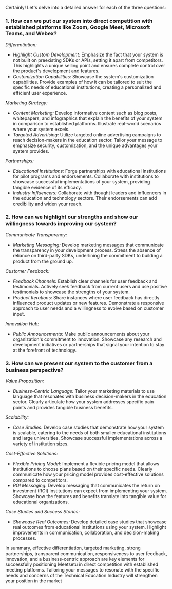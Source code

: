 Certainly! Let's delve into a detailed answer for each of the three questions:

### 1. How can we put our system into direct competition with established platforms like Zoom, Google Meet, Microsoft Teams, and Webex?

*Differentiation:*

- *Highlight Custom Development:* Emphasize the fact that your system is not built on preexisting SDKs or APIs, setting it apart from competitors. This highlights a unique selling point and ensures complete control over the product's development and features.
- *Customization Capabilities:* Showcase the system's customization capabilities. Provide examples of how it can be tailored to suit the specific needs of educational institutions, creating a personalized and efficient user experience.

*Marketing Strategy:*

- *Content Marketing:* Develop informative content such as blog posts, whitepapers, and infographics that explain the benefits of your system in comparison to established platforms. Illustrate real-world scenarios where your system excels.
- *Targeted Advertising:* Utilize targeted online advertising campaigns to reach decision-makers in the education sector. Tailor your message to emphasize security, customization, and the unique advantages your system provides.

*Partnerships:*

- *Educational Institutions:* Forge partnerships with educational institutions for pilot programs and endorsements. Collaborate with institutions to showcase successful implementations of your system, providing tangible evidence of its efficacy.
- *Industry Influencers:* Collaborate with thought leaders and influencers in the education and technology sectors. Their endorsements can add credibility and widen your reach.

### 2. How can we highlight our strengths and show our willingness towards improving our system?

*Communicate Transparency:*

- *Marketing Messaging:* Develop marketing messages that communicate the transparency in your development process. Stress the absence of reliance on third-party SDKs, underlining the commitment to building a product from the ground up.

*Customer Feedback:*

- *Feedback Channels:* Establish clear channels for user feedback and testimonials. Actively seek feedback from current users and use positive testimonials to showcase the strengths of your system.
- *Product Iterations:* Share instances where user feedback has directly influenced product updates or new features. Demonstrate a responsive approach to user needs and a willingness to evolve based on customer input.

*Innovation Hub:*

- *Public Announcements:* Make public announcements about your organization's commitment to innovation. Showcase any research and development initiatives or partnerships that signal your intention to stay at the forefront of technology.

### 3. How can we present our system to the customer from a business perspective?

*Value Proposition:*

- *Business-Centric Language:* Tailor your marketing materials to use language that resonates with business decision-makers in the education sector. Clearly articulate how your system addresses specific pain points and provides tangible business benefits.

*Scalability:*

- *Case Studies:* Develop case studies that demonstrate how your system is scalable, catering to the needs of both smaller educational institutions and large universities. Showcase successful implementations across a variety of institution sizes.

*Cost-Effective Solutions:*

- *Flexible Pricing Model:* Implement a flexible pricing model that allows institutions to choose plans based on their specific needs. Clearly communicate how your pricing model provides cost-effective solutions compared to competitors.
- *ROI Messaging:* Develop messaging that communicates the return on investment (ROI) institutions can expect from implementing your system. Showcase how the features and benefits translate into tangible value for educational organizations.

*Case Studies and Success Stories:*

- *Showcase Real Outcomes:* Develop detailed case studies that showcase real outcomes from educational institutions using your system. Highlight improvements in communication, collaboration, and decision-making processes.

In summary, effective differentiation, targeted marketing, strong partnerships, transparent communication, responsiveness to user feedback, innovation, and a business-centric approach are key elements for successfully positioning Meetsetu in direct competition with established meeting platforms. Tailoring your messages to resonate with the specific needs and concerns of the Technical Education Industry will strengthen your position in the market
